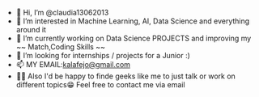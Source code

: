 * 👋 Hi, I’m @claudia13062013
* 👀 I’m interested in Machine Learning, AI, Data Science and everything around it
* 🌱 I’m currently working on  Data Science PROJECTS and improving my ~~ Match,Coding Skills ~~
* 💞️ I’m looking for internships / projects for a Junior :)
* 📫 MY EMAIL:kalafejo@gmail.com
*  🙋‍♀️ Also I'd be happy to finde geeks like me to just talk or work on different topics😁 Feel free to contact me via email
<!---
claudia13062013/claudia13062013 is a ✨ special ✨ repository because its `README.md` (this file) appears on your GitHub profile.
You can click the Preview link to take a look at your changes.
--->
